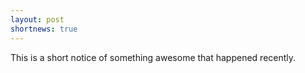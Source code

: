 ```yaml
---
layout: post
shortnews: true
---
```

This is a short notice of something awesome that happened recently. 

